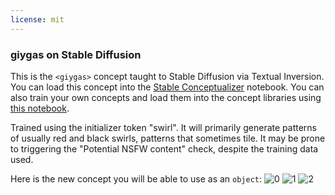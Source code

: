```yaml
---
license: mit
---
```

### giygas on Stable Diffusion
This is the `<giygas>` concept taught to Stable Diffusion via Textual Inversion. You can load this concept into the [Stable Conceptualizer](https://colab.research.google.com/github/huggingface/notebooks/blob/main/diffusers/stable_conceptualizer_inference.ipynb) notebook. You can also train your own concepts and load them into the concept libraries using [this notebook](https://colab.research.google.com/github/huggingface/notebooks/blob/main/diffusers/sd_textual_inversion_training.ipynb).

Trained using the initializer token "swirl".
It will primarily generate patterns of usually red and black swirls, patterns that sometimes tile. It may be prone to triggering the "Potential NSFW content" check, despite the training data used.

Here is the new concept you will be able to use as an `object`:
![<giygas> 0](https://huggingface.co/sd-concepts-library/giygas/resolve/main/concept_images/1.jpeg)
![<giygas> 1](https://huggingface.co/sd-concepts-library/giygas/resolve/main/concept_images/2.jpeg)
![<giygas> 2](https://huggingface.co/sd-concepts-library/giygas/resolve/main/concept_images/0.jpeg)

